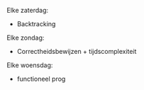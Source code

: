 Elke zaterdag:
- Backtracking

Elke zondag:
- Correctheidsbewijzen + tijdscomplexiteit

Elke woensdag:
- functioneel prog
